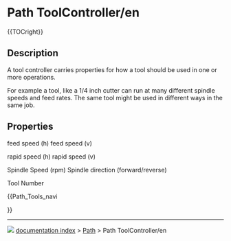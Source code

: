 # Path ToolController/en
{{TOCright}}

## Description

A tool controller carries properties for how a tool should be used in one or more operations.

For example a tool, like a 1/4 inch cutter can run at many different spindle speeds and feed rates. The same tool might be used in different ways in the same job.

## Properties

feed speed (h) feed speed (v)

rapid speed (h) rapid speed (v)

Spindle Speed (rpm) Spindle direction (forward/reverse)

Tool Number





{{Path_Tools_navi

}}



---
![](images/Right_arrow.png) [documentation index](../README.md) > [Path](Path_Workbench.md) > Path ToolController/en
